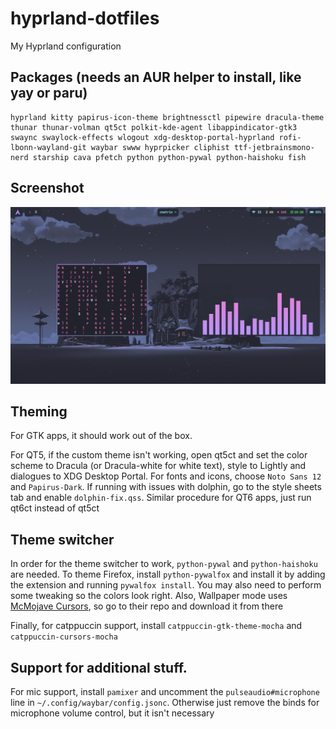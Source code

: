 # hyprland-dotfiles
My Hyprland configuration

## Packages (needs an AUR helper to install, like yay or paru)
```
hyprland kitty papirus-icon-theme brightnessctl pipewire dracula-theme thunar thunar-volman qt5ct polkit-kde-agent libappindicator-gtk3 swaync swaylock-effects wlogout xdg-desktop-portal-hyprland rofi-lbonn-wayland-git waybar swww hyprpicker cliphist ttf-jetbrainsmono-nerd starship cava pfetch python python-pywal python-haishoku fish
```



## Screenshot
![Gif](/screenshot.png)

## Theming

For GTK apps, it should work out of the box.

For QT5, if the custom theme isn't working, open qt5ct and set the color scheme to Dracula (or Dracula-white for white text), style to Lightly and dialogues to XDG Desktop Portal. For fonts and icons, choose ```Noto Sans 12``` and ```Papirus-Dark```. If running with issues with dolphin, go to the style sheets tab and enable ```dolphin-fix.qss```. Similar procedure for QT6 apps, just run qt6ct instead of qt5ct

## Theme switcher
In order for the theme switcher to work, ```python-pywal``` and ```python-haishoku``` are needed. To theme Firefox, install ```python-pywalfox``` and install it by adding the extension and running ```pywalfox install```. You may also need to perform some tweaking so the colors look right. Also, Wallpaper mode uses [McMojave Cursors](https://github.com/vinceliuice/McMojave-cursors), so go to their repo and download it from there

Finally, for catppuccin support, install ```catppuccin-gtk-theme-mocha``` and ```catppuccin-cursors-mocha```

## Support for additional stuff.
For mic support, install ```pamixer``` and uncomment the ```pulseaudio#microphone``` line in ```~/.config/waybar/config.jsonc```. Otherwise just remove the binds for microphone volume control, but it isn't necessary
